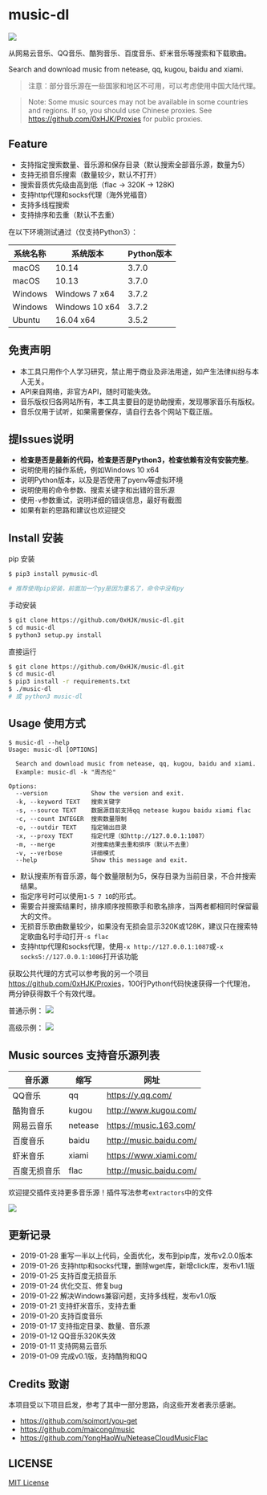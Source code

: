 # music-dl

![](https://img.shields.io/appveyor/ci/:0xHJK/:music-dl.svg)

从网易云音乐、QQ音乐、酷狗音乐、百度音乐、虾米音乐等搜索和下载歌曲。

Search and download music from netease, qq, kugou, baidu and xiami.

> 注意：部分音乐源在一些国家和地区不可用，可以考虑使用中国大陆代理。

> Note: Some music sources may not be available in some countries and regions. If so, you should use Chinese proxies. See <https://github.com/0xHJK/Proxies> for public proxies.

## Feature

- 支持指定搜索数量、音乐源和保存目录（默认搜索全部音乐源，数量为5）
- 支持无损音乐搜索（数量较少，默认不打开）
- 搜索音质优先级由高到低（flac -> 320K -> 128K)
- 支持http代理和socks代理（海外党福音）
- 支持多线程搜索
- 支持排序和去重（默认不去重）

在以下环境测试通过（仅支持Python3）：

| 系统名称 | 系统版本      | Python版本 |
| -------- | -------------- | ---------- |
| macOS    | 10.14          | 3.7.0      |
| macOS    | 10.13          | 3.7.0      |
| Windows  | Windows 7 x64  | 3.7.2      |
| Windows  | Windows 10 x64 | 3.7.2      |
| Ubuntu   | 16.04 x64      | 3.5.2      |

## 免责声明

- 本工具只用作个人学习研究，禁止用于商业及非法用途，如产生法律纠纷与本人无关。
- API来自网络，非官方API，随时可能失效。
- 音乐版权归各网站所有，本工具主要目的是协助搜索，发现哪家音乐有版权。
- 音乐仅用于试听，如果需要保存，请自行去各个网站下载正版。

## 提Issues说明

- **检查是否是最新的代码，检查是否是Python3，检查依赖有没有安装完整**。
- 说明使用的操作系统，例如Windows 10 x64
- 说明Python版本，以及是否使用了pyenv等虚拟环境
- 说明使用的命令参数、搜索关键字和出错的音乐源
- 使用`-v`参数重试，说明详细的错误信息，最好有截图
- 如果有新的思路和建议也欢迎提交

## Install 安装

pip 安装
```bash
$ pip3 install pymusic-dl

# 推荐使用pip安装，前面加一个py是因为重名了，命令中没有py
```

手动安装
```bash
$ git clone https://github.com/0xHJK/music-dl.git
$ cd music-dl
$ python3 setup.py install
```

直接运行
```bash
$ git clone https://github.com/0xHJK/music-dl.git
$ cd music-dl
$ pip3 install -r requirements.txt
$ ./music-dl
# 或 python3 music-dl
```

## Usage 使用方式

```
$ music-dl --help
Usage: music-dl [OPTIONS]

  Search and download music from netease, qq, kugou, baidu and xiami.
  Example: music-dl -k "周杰伦"

Options:
  --version            Show the version and exit.
  -k, --keyword TEXT   搜索关键字
  -s, --source TEXT    数据源目前支持qq netease kugou baidu xiami flac
  -c, --count INTEGER  搜索数量限制
  -o, --outdir TEXT    指定输出目录
  -x, --proxy TEXT     指定代理（如http://127.0.0.1:1087）
  -m, --merge          对搜索结果去重和排序（默认不去重）
  -v, --verbose        详细模式
  --help               Show this message and exit.
```

- 默认搜索所有音乐源，每个数量限制为5，保存目录为当前目录，不合并搜索结果。
- 指定序号时可以使用`1-5 7 10`的形式。
- 需要合并搜索结果时，排序顺序按照歌手和歌名排序，当两者都相同时保留最大的文件。
- 无损音乐歌曲数量较少，如果没有无损会显示320K或128K，建议只在搜索特定歌曲名时手动打开`-s flac`
- 支持http代理和socks代理，使用`-x http://127.0.0.1:1087`或`-x socks5://127.0.0.1:1086`打开该功能

获取公共代理的方式可以参考我的另一个项目<https://github.com/0xHJK/Proxies>，100行Python代码快速获得一个代理池，两分钟获得数千个有效代理。

普通示例：
![](https://github.com/0xHJK/music-dl/raw/master/docs/preview.png)

高级示例：
![](https://github.com/0xHJK/music-dl/raw/master/docs/advance.png)

## Music sources 支持音乐源列表
| 音乐源     | 缩写    | 网址                    |
| ---------- | ------- | ----------------------- |
| QQ音乐     | qq      | <https://y.qq.com/>     |
| 酷狗音乐   | kugou   | <http://www.kugou.com/> |
| 网易云音乐 | netease | <https://music.163.com/>  |
| 百度音乐   | baidu   | <http://music.baidu.com/> |
| 虾米音乐   | xiami   | <https://www.xiami.com/>  |
| 百度无损音乐   | flac   | <http://music.baidu.com/> |

欢迎提交插件支持更多音乐源！插件写法参考`extractors`中的文件

![](https://github.com/0xHJK/music-dl/raw/master/docs/fork.png)

## 更新记录
- 2019-01-28 重写一半以上代码，全面优化，发布到pip库，发布v2.0.0版本
- 2019-01-26 支持http和socks代理，删除wget库，新增click库，发布v1.1版
- 2019-01-25 支持百度无损音乐
- 2019-01-24 优化交互、修复bug
- 2019-01-22 解决Windows兼容问题，支持多线程，发布v1.0版
- 2019-01-21 支持虾米音乐，支持去重
- 2019-01-20 支持百度音乐
- 2019-01-17 支持指定目录、数量、音乐源
- 2019-01-12 QQ音乐320K失效
- 2019-01-11 支持网易云音乐
- 2019-01-09 完成v0.1版，支持酷狗和QQ

## Credits 致谢
本项目受以下项目启发，参考了其中一部分思路，向这些开发者表示感谢。
- <https://github.com/soimort/you-get>
- <https://github.com/maicong/music>
- <https://github.com/YongHaoWu/NeteaseCloudMusicFlac>

## LICENSE

[MIT License]('https://github.com/0xHJK/music-dl/master/LICENSE')
